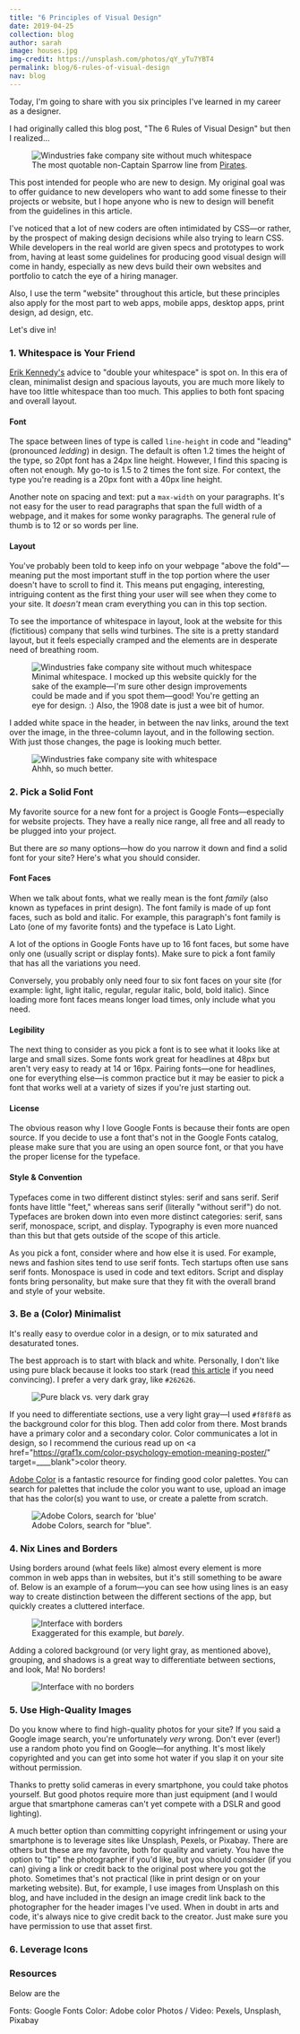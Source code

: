 ```yaml
---
title: "6 Principles of Visual Design"
date: 2019-04-25
collection: blog
author: sarah
image: houses.jpg
img-credit: https://unsplash.com/photos/qY_yTu7YBT4
permalink: blog/6-rules-of-visual-design
nav: blog
---
```


Today, I'm going to share with you six principles I've learned in my career as a designer.

I had originally called this blog post, "The 6 Rules of Visual Design" but then I realized...

<figure class="halfwidth">
  <img src="{{site.baseurl}}/assets/img/blogimages/guidelines.gif" alt="Windustries fake company site without much whitespace">
  <figcaption>The most quotable non-Captain Sparrow line from <a href="https://www.imdb.com/title/tt0325980/" target="____blank">Pirates</a>.</figcaption>
</figure>

This post intended for people who are new to design. My original goal was to offer guidance to new developers who want to add some finesse to their projects or website, but I hope anyone who is new to design will benefit from the guidelines in this article.

I've noticed that a lot of new coders are often intimidated by CSS—or rather, by the prospect of making design decisions while also trying to learn CSS. While developers in the real world are given specs and prototypes to work from, having at least some guidelines for producing good visual design will come in handy, especially as new devs build their own websites and portfolio to catch the eye of a hiring manager.

Also, I use the term "website" throughout this article, but these principles also apply for the most part to web apps, mobile apps, desktop apps, print design, ad design, etc.

Let's dive in!

### 1. Whitespace is Your Friend

<a href="http://erikdkennedy.com/" target="____blank">Erik Kennedy's</a> advice to "double your whitespace" is spot on. In this era of clean, minimalist design and spacious layouts, you are much more likely to have too little whitespace than too much. This applies to both font spacing and overall layout.

#### Font
The space between lines of type is called `line-height` in code and "leading" (pronounced *ledding*) in design. The default is often 1.2 times the height of the type, so 20pt font has a 24px line height. However, I find this spacing is often not enough. My go-to is 1.5 to 2 times the font size. For context, the type you're reading is a 20px font with a 40px line height.

Another note on spacing and text: put a `max-width` on your paragraphs. It's not easy for the user to read paragraphs that span the full width of a webpage, and it makes for some wonky paragraphs. The general rule of thumb is to 12 or so words per line.

#### Layout
You've probably been told to keep info on your webpage "above the fold"—meaning put the most important stuff in the top portion where the user doesn't have to scroll to find it. This means put engaging, interesting, intriguing content as the first thing your user will see when they come to your site. It *doesn't* mean cram everything you can in this top section.

To see the importance of whitespace in layout, look at the website for this (fictitious) company that sells wind turbines. The site is a pretty standard  layout, but it feels especially cramped and the elements are in desperate need of breathing room.
<figure class="fullwidth">
  <img src="{{site.baseurl}}/assets/img/blogimages/windustries-before.png" alt="Windustries fake company site without much whitespace">
  <figcaption>Minimal whitespace. I mocked up this website quickly for the sake of the example—I'm sure other design improvements could be made and if you spot them—good! You're getting an eye for design. :) Also, the 1908 date is just a wee bit of humor. </figcaption>
</figure>

I added white space in the header, in between the nav links, around the text over the image, in the three-column layout, and in the following section. With just those changes, the page is looking much better.

<figure class="fullwidth">
  <img src="{{site.baseurl}}/assets/img/blogimages/windustries-after.png" alt="Windustries fake company site with whitespace">
  <figcaption>Ahhh, so much better.</figcaption>
</figure>

### 2. Pick a Solid Font

My favorite source for a new font for a project is Google Fonts—especially for website projects. They have a really nice range, all free and all ready to be plugged into your project.

But there are *so* many options—how do you narrow it down and find a solid font for your site? Here's what you should consider.

#### Font Faces
When we talk about fonts, what we really mean is the font *family* (also known as typefaces in print design). The font family is made of up font faces, such as bold and italic. For example, this paragraph's font family is Lato (one of my favorite fonts) and the typeface is Lato Light.

A lot of the options in Google Fonts have up to 16 font faces, but some have only one (usually script or display fonts). Make sure to pick a font family that has all the variations you need.

Conversely, you probably only need four to six font faces on your site (for example: light, light italic, regular, regular italic, bold, bold italic). Since loading more font faces means longer load times, only include what you need.

#### Legibility
The next thing to consider as you pick a font is to see what it looks like at large and small sizes. Some fonts work great for headlines at 48px but aren't very easy to ready at 14 or 16px. Pairing fonts—one for headlines, one for everything else—is common practice but it may be easier to pick a font that works well at a variety of sizes if you're just starting out.

#### License
The obvious reason why I love Google Fonts is because their fonts are open source. If you decide to use a font that's not in the Google Fonts catalog, please make sure that you are using an open source font, or that you have the proper license for the typeface.  

#### Style & Convention
Typefaces come in two different distinct styles: serif and sans serif. Serif fonts have little "feet," whereas sans serif (literally "without serif") do not. Typefaces are broken down into even more distinct categories: serif, sans serif, monospace, script, and display. Typography is even more nuanced than this but that gets outside of the scope of this article.

As you pick a font, consider where and how else it is used. For example, news and fashion sites tend to use serif fonts. Tech startups often use sans serif fonts. Monospace is used in code and text editors. Script and display fonts bring personality, but make sure that they fit with the overall brand and style of your website.

### 3. Be a (Color) Minimalist

It's really easy to overdue color in a design, or to mix saturated and desaturated tones.

The best approach is to start with black and white. Personally, I don't like using pure black because it looks too stark (read <a href="https://ianstormtaylor.com/design-tip-never-use-black/" target="____blank">this article</a> if you need convincing). I prefer a very dark gray, like `#262626`.  
<figure class="fullwidth">
  <img src="{{site.baseurl}}/assets/img/blogimages/black.png" alt="Pure black vs. very dark gray">
</figure>

If you need to differentiate sections, use a very light gray—I used `#f8f8f8` as the background color for this blog. Then add color from there. Most brands have a primary color and a secondary color. Color communicates a lot in design, so I recommend the curious read up on <a href="https://graf1x.com/color-psychology-emotion-meaning-poster/" target=____blank">color theory</a>.

<a href="https://color.adobe.com/create" target="____blank">Adobe Color</a> is a fantastic resource for finding good color palettes. You can search for palettes that include the color you want to use, upload an image that has the color(s) you want to use, or create a palette from scratch.

<figure class="fullwidth">
  <img src="{{site.baseurl}}/assets/img/blogimages/adobe-color-blue.png" alt="Adobe Colors, search for 'blue'">
  <figcaption>Adobe Colors, search for "blue".</figcaption>
</figure>

### 4. Nix Lines and Borders

Using borders around (what feels like) almost every element is more common in web apps than in websites, but it's still something to be aware of. Below is an example of a forum—you can see how using lines is an easy way to create distinction between the different sections of the app, but quickly creates a cluttered interface.

<figure class="fullwidth">
  <img src="{{site.baseurl}}/assets/img/blogimages/forum-before.png" alt="Interface with borders">
  <figcaption>Exaggerated for this example, but <em>barely</em>.</figcaption>
</figure>

Adding a colored background (or very light gray, as mentioned above), grouping, and shadows is a great way to differentiate between sections, and look, Ma! No borders!

<figure class="fullwidth">
  <img src="{{site.baseurl}}/assets/img/blogimages/forum-after.png" alt="Interface with no borders">
</figure>

### 5. Use High-Quality Images

Do you know where to find high-quality photos for your site? If you said a Google image search, you're unfortunately *very* wrong. Don't ever (ever!) use a random photo you find on Google—for anything. It's most likely copyrighted and you can get into some hot water if you slap it on your site without permission.

Thanks to pretty solid cameras in every smartphone, you could take photos yourself. But good photos require more than just equipment (and I would argue that smartphone cameras can't yet compete with a DSLR and good lighting).

A much better option than committing copyright infringement or using your smartphone is to leverage sites like Unsplash, Pexels, or Pixabay. There are others but these are my favorite, both for quality and variety. You have the option to "tip" the photographer if you'd like, but you should consider (if you can) giving a link or credit back to the original post where you got the photo. Sometimes that's not practical (like in print design or on your marketing website). But, for example, I use images from Unsplash on this blog, and have included in the design an image credit link back to the photographer for the header images I've used. When in doubt in arts and code, it's always nice to give credit back to the creator. Just make sure you have permission to use that asset first.

### 6. Leverage Icons


### Resources

Below are the


Fonts: Google Fonts
Color: Adobe color
Photos / Video: Pexels, Unsplash, Pixabay
